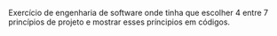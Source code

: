 Exercício de engenharia de software onde tinha que escolher 4 entre 7 princípios de projeto e mostrar esses príncipios em códigos.
